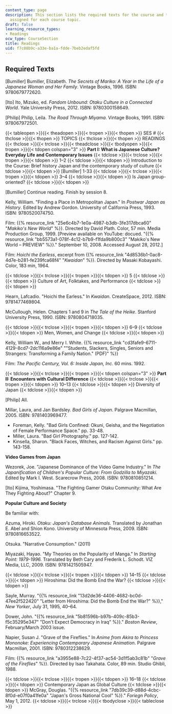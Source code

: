 ```yaml
---
content_type: page
description: This section lists the required texts for the course and the readings
  assigned for each course topic.
draft: false
learning_resource_types:
- Readings
ocw_type: CourseSection
title: Readings
uid: f7c08b9c-a33e-ba1a-fdde-7beb2edaf5fd
---
```

## Required Texts

\[Bumiller\] Bumiller, Elizabeth. *The Secrets of Mariko: A Year in the Life of a Japanese Woman and Her Family*. Vintage Books, 1996. ISBN: 9780679772620.

\[Ito\] Ito, Mizuko, ed. *Fandom Unbound: Otaku Culture in a Connected World*. Yale University Press, 2012. ISBN: 9780300158649.

\[Philip\] Philip, Leila. *The Road Through Miyama*. Vintage Books, 1991. ISBN: 978067972501.

{{< tableopen >}}{{< theadopen >}}{{< tropen >}}{{< thopen >}}
SES #
{{< thclose >}}{{< thopen >}}
TOPICS
{{< thclose >}}{{< thopen >}}
READINGS
{{< thclose >}}{{< trclose >}}{{< theadclose >}}{{< tbodyopen >}}{{< tropen >}}{{< tdopen colspan="3" >}}
**Part I: What is Japanese Culture? Everyday Life and Contemporary Issues**
{{< tdclose >}}{{< trclose >}}{{< tropen >}}{{< tdopen >}}
1–2
{{< tdclose >}}{{< tdopen >}}
Introduction to the Course: Brief history Japan and the contemporary study of culture
{{< tdclose >}}{{< tdopen >}}
\[Bumiller\] 1-33
{{< tdclose >}}{{< trclose >}}{{< tropen >}}{{< tdopen >}}
3–4
{{< tdclose >}}{{< tdopen >}}
Is Japan group-oriented?
{{< tdclose >}}{{< tdopen >}}

\[Bumiller\] Continue reading. Finish by session 8.

Kelly, William. "Finding a Place in Metropolitan Japan." In *Postwar Japan as History*. Edited by Andrew Gordon. University of California Press, 1993. ISBN: 9780520074750.

Film: {{% resource_link "25e6c4b7-1e0a-4987-b3db-3fe317dbca60" "*Makiko's New World*" %}}. Directed by David Plath. Color, 57 min. Media Production Group, 1999. \[Preview available on YouTube: docued. "{{% resource_link "bb5573a1-078f-4c12-b7b9-f1fda9b800c3" "Makiko's New World – PREVIEW" %}}." September 10, 2008. Accessed August 28, 2012.\]

Film: *Hoichi the Earless*, excerpt from {{% resource_link "4d8536b1-0ac8-4d7e-b281-fe239fca68f4" "*Kwaidan*" %}}. Directed by Masaki Kobayashi. Color, 183 min, 1964.

{{< tdclose >}}{{< trclose >}}{{< tropen >}}{{< tdopen >}}
5
{{< tdclose >}}{{< tdopen >}}
Culture of Art, Folktakes, and Performance
{{< tdclose >}}{{< tdopen >}}

Hearn, Lafcadio. "Hoichi the Earless." In *Kwaidan*. CreateSpace, 2012. ISBN: 9781477469804.

McCullough, Helen. Chapters 1 and 9 in *The Tale of the Heike*. Stanford University Press, 1990. ISBN: 9780804718035.

{{< tdclose >}}{{< trclose >}}{{< tropen >}}{{< tdopen >}}
6–9
{{< tdclose >}}{{< tdopen >}}
Men, Women, and Change
{{< tdclose >}}{{< tdopen >}}

Kelly, William W., and Merry I. White. {{% resource_link "cd3fafe9-6711-4129-8cd7-2dc116a9e86e" "\"Students, Slackers, Singles, Seniors and Strangers: Transforming a Family Nation.\" (PDF)" %}}

Film: *The Pacific Century, Vol. 6: Inside Japan, Inc.* 60 mins. 1992.

{{< tdclose >}}{{< trclose >}}{{< tropen >}}{{< tdopen colspan="3" >}}
**Part II: Encounters with Cultural Difference**
{{< tdclose >}}{{< trclose >}}{{< tropen >}}{{< tdopen >}}
10–13
{{< tdclose >}}{{< tdopen >}}
Diversity of Japan
{{< tdclose >}}{{< tdopen >}}

\[Philip\] All.

Millar, Laura, and Jan Bardsley. *Bad Girls of Japan*. Palgrave Macmillan, 2005. ISBN: 9781403969477.

- Foreman, Kelly. "Bad Girls Confined: Okuni, Geisha, and the Negotiation of Female Performance Space." pp. 33-48.
- Miller, Laura. "Bad Girl Photography." pp. 127-142.
- Kinsella, Sharon. "Black Faces, Witches, and Racism Against Girls." pp. 143-158.

**Video Games from Japan**

Wezorek, Joe. "Japanese Dominance of the Video Game Industry." In *The Japanification of Children's Popular Culture: From Godzilla to Miyazaki.* Edited by Mark I. West. Scarecrow Press, 2008. ISBN: 9780810851214.

\[Ito\] Kijima, Yoshimasa. "The Fighting Gamer Otaku Community: What Are They Fighting About?" Chapter 9.

**Popular Culture and Society**

Be familiar with:

Azuma, Hiroki. *Otaku: Japan's Database Animals.* Translated by Jonathan E. Abel and Shion Kono. University of Minnesota Press, 2009. ISBN: 9780816653522.

Otsuka. "Narrative Consumption." (2011)

Miyazaki, Hayao. "My Theories on the Popularity of Manga." In *Starting Point: 1979-1996.* Translated by Beth Cary and Frederik L. Schodt. VIZ Media, LLC, 2009. ISBN: 9781421505947.

{{< tdclose >}}{{< trclose >}}{{< tropen >}}{{< tdopen >}}
14–15
{{< tdclose >}}{{< tdopen >}}
Hiroshima: Did the Bomb End the War?
{{< tdclose >}}{{< tdopen >}}

Sayle, Murray. "{{% resource_link "13d2de36-4406-4682-bc0d-47ee2f522420" "Letter from Hiroshima: Did the Bomb End the War?" %}}," *New Yorker*, July 31, 1995, 40–64.

Dower, John. "{{% resource_link "5b81596b-b97b-409c-85b3-f5c35295e347" "Don't Expect Democracy in Iraq" %}}." *Boston Review*, February/March 2003 issue.

Napier, Susan J. "Grave of the Fireflies." In *Anime from Akira to Princess Mononoke: Experiencing Contemporary Japanese Animation*. Palgrave Macmillan, 2001. ISBN: 9780312238629.

Film: {{% resource_link "a3955e88-7c22-4f37-ac54-3d1f5ab3c81b" "*Grave of the Fireflies*" %}}. Directed by Isao Takahata. Color, 89 min. Studio Ghibli, 1988.

{{< tdclose >}}{{< trclose >}}{{< tropen >}}{{< tdopen >}}
16–18
{{< tdclose >}}{{< tdopen >}}
Contemporary Japan as Global Culture
{{< tdclose >}}{{< tdopen >}}
McGray, Douglas. "{{% resource_link "7db39c39-d88d-4cbc-8f0d-e07f0a41fe0a" "Japan's Gross National Cool" %}}." *Foriegn Policy*, May 1, 2012.
{{< tdclose >}}{{< trclose >}}{{< tbodyclose >}}{{< tableclose >}}